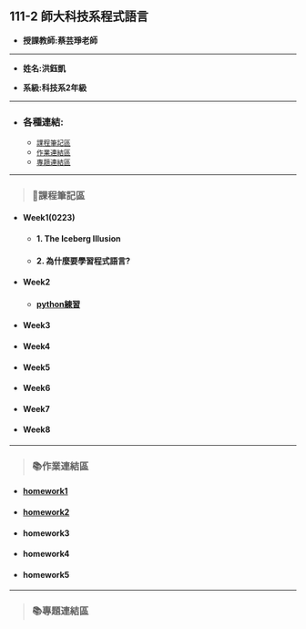 # 
## 111-2 師大科技系程式語言

+ **授課教師:蔡芸琤老師**

---
+ **姓名:洪鈺凱** 

+ **系級:科技系2年級**
---
+ ### 各種連結:
  + [`課程筆記區`](https://github.com/yukai2002/PL/blob/main/README.md#%E8%AA%B2%E7%A8%8B%E7%AD%86%E8%A8%98%E5%8D%80)
  + [`作業連結區`](https://github.com/yukai2002/PL#%E4%BD%9C%E6%A5%AD%E9%80%A3%E7%B5%90%E5%8D%80)
  + [`專題連結區`](https://github.com/yukai2002/PL#%E5%B0%88%E9%A1%8C%E9%80%A3%E7%B5%90%E5%8D%80)
---
> ### 📝課程筆記區
+ #### Week1(0223)
  + #### 1. The Iceberg Illusion
  + #### 2. 為什麼要學習程式語言?
+ #### Week2
  + #### [python練習](https://github.com/yukai2002/PL/blob/main/Task%201.ipynb)
+ #### Week3
+ #### Week4
+ #### Week5
+ #### Week6
+ #### Week7
+ #### Week8
***
> ### 📚作業連結區
+ #### [homework1](https://github.com/yukai2002/PL/blob/main/HW1/HW1.ipynb)
+ #### [homework2](https://nbviewer.org/github/yukai2002/PL/blob/main/homework2.ipynb)
+ #### homework3
+ #### homework4
+ #### homework5
***
> ### 📚專題連結區
  
